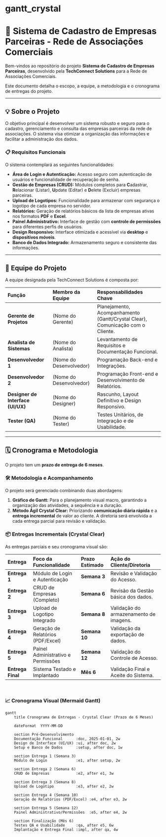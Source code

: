 # gantt_crystal

# 🚀 Sistema de Cadastro de Empresas Parceiras - Rede de Associações Comerciais

Bem-vindos ao repositório do projeto **Sistema de Cadastro de Empresas Parceiras**, desenvolvido pela **TechConnect Solutions** para a Rede de Associações Comerciais.

Este documento detalha o escopo, a equipe, a metodologia e o cronograma de entregas do projeto.

---

## 💡 Sobre o Projeto

O objetivo principal é desenvolver um sistema robusto e seguro para o cadastro, gerenciamento e consulta das empresas parceiras da rede de associações. O sistema visa otimizar a organização das informações e facilitar a administração dos dados.

### 📋 Requisitos Funcionais

O sistema contemplará as seguintes funcionalidades:

* **Área de Login e Autenticação:** Acesso seguro com autenticação de usuários e funcionalidade de recuperação de senha.
* **Gestão de Empresas (CRUD):** Módulos completos para **C**adastrar, **R**elacionar (Listar), **U**pdate (Editar) e **D**elete (Excluir) empresas parceiras.
* **Upload de Logotipos:** Funcionalidade para armazenar com segurança o logotipo de cada empresa no servidor.
* **Relatórios:** Geração de relatórios básicos da lista de empresas ativas nos formatos **PDF** e **Excel**.
* **Painel Administrativo:** Interface de gestão com **controle de permissões** para diferentes perfis de usuários.
* **Design Responsivo:** Interface otimizada e acessível via **desktop** e **dispositivos móveis**.
* **Banco de Dados Integrado:** Armazenamento seguro e consistente das informações.

---

## 👥 Equipe do Projeto

A equipe designada pela TechConnect Solutions é composta por:

| Função | Membro da Equipe | Responsabilidades Chave |
| :--- | :--- | :--- |
| **Gerente de Projetos** | (Nome do Gerente) | Planejamento, Acompanhamento (Gantt/Crystal Clear), Comunicação com o Cliente. |
| **Analista de Sistemas** | (Nome do Analista) | Levantamento de Requisitos e Documentação Funcional. |
| **Desenvolvedor 1** | (Nome do Desenvolvedor) | Programação Back-end e Integrações. |
| **Desenvolvedor 2** | (Nome do Desenvolvedor) | Programação Front-end e Desenvolvimento de Relatórios. |
| **Designer de Interface (UI/UX)** | (Nome do Designer) | Rascunho, Layout Definitivo e Design Responsivo. |
| **Tester (QA)** | (Nome do Tester) | Testes Unitários, de Integração e de Usabilidade. |

---

## 🗓️ Cronograma e Metodologia

O projeto tem um **prazo de entrega de 6 meses**.

### 🛠️ Metodologia e Acompanhamento

O projeto será gerenciado combinando duas abordagens:

1.  **Gráfico de Gantt:** Para o planejamento visual macro, garantindo a organização das atividades, a sequência e a duração.
2.  **Método Ágil Crystal Clear:** Priorizando **comunicação diária rápida** e a **entrega incremental** de valor ao cliente. A diretoria será envolvida a cada entrega parcial para revisão e validação.

### 📦 Entregas Incrementais (Crystal Clear)

As entregas parciais e seu cronograma visual são:

| Entrega | Foco da Funcionalidade | Prazo Estimado | Ação do Cliente/Diretoria |
| :--- | :--- | :--- | :--- |
| **Entrega 1** | Módulo de Login e Autenticação | **Semana 3** | Revisão e Validação do Acesso. |
| **Entrega 2** | CRUD de Empresas (Completo) | **Semana 6** | Revisão da Gestão básica dos dados. |
| **Entrega 3** | Upload de Logotipo Integrado | **Semana 8** | Validação do armazenamento de imagens. |
| **Entrega 4** | Geração de Relatórios (PDF/Excel) | **Semana 10** | Validação da exportação de dados. |
| **Entrega 5** | Painel Administrativo e Permissões | **Semana 12** | Validação do Controle de Acesso. |
| **Entrega Final** | Sistema Testado e Implantado | **Mês 6** | Validação Final e Aceite do Sistema. |

<br>

### 📈 Cronograma Visual (Mermaid Gantt)

```mermaid
gantt
    title Cronograma de Entregas - Crystal Clear (Prazo de 6 Meses)

    dateFormat  YYYY-MM-DD

    section Pré-Desenvolvimento
    Documentação Funcional      :doc, 2025-01-01, 2w
    Design de Interface (UI/UX) :ui, after doc, 2w
    Setup e Banco de Dados      :setup, after doc, 1w

    section Entrega 1 (Semana 3)
    Módulo de Login             :e1, after setup, 2w

    section Entrega 2 (Semana 6)
    CRUD de Empresas            :e2, after e1, 3w

    section Entrega 3 (Semana 8)
    Upload de Logotipo          :e3, after e2, 2w

    section Entrega 4 (Semana 10)
    Geração de Relatórios (PDF/Excel) :e4, after e3, 2w

    section Entrega 5 (Semana 12)
    Painel Administrativo/Permissões  :e5, after e4, 2w

    section Finalização (Mês 6)
    Testes QA e Usabilidade     :qa, after e5, 6w
    Implantação e Entrega Final :impl, after qa, 4w
